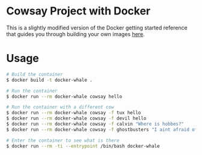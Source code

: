 # Cowsay Project with Docker

This is a slightly modified version of the Docker getting started reference that guides you through building your own images [here](https://docs.docker.com/engine/getstarted/step_four/).

# Usage
 
```bash
# Build the container
$ docker build -t docker-whale .

# Run the container 
$ docker run --rm docker-whale cowsay hello

# Run the container with a different cow
$ docker run --rm docker-whale cowsay -f tux hello
$ docker run --rm docker-whale cowsay -f devil hello
$ docker run --rm docker-whale cowsay -f calvin "Where is hobbes?"
$ docker run --rm docker-whale cowsay -f ghostbusters "I aint afraid of no ghost"

# Enter the container to see what is there
$ docker run --rm -ti --entrypoint /bin/bash docker-whale
